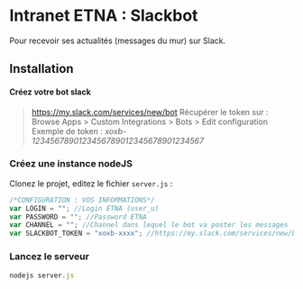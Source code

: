 # Intranet ETNA : Slackbot
Pour recevoir ses actualités (messages du mur) sur Slack.
## Installation
#### Créez votre bot slack
> https://my.slack.com/services/new/bot
> Récupérer le token sur : Browse Apps > Custom Integrations > Bots > Edit configuration
> Exemple de token : *xoxb-1234567890123456789012345678901234567*
### Créez une instance nodeJS
Clonez le projet, editez le fichier `server.js` :
```js
/*CONFIGURATION : VOS INFORMATIONS*/
var LOGIN = ""; //Login ETNA (user_u)
var PASSWORD = ""; //Password ETNA
var CHANNEL = ""; //Channel dans lequel le bot va poster les messages
var SLACKBOT_TOKEN = "xoxb-xxxx"; //https://my.slack.com/services/new/bot
```
### Lancez le serveur
```js
nodejs server.js
```